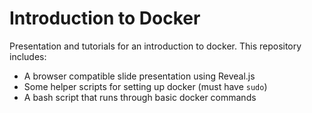 # Introduction to Docker

Presentation and tutorials for an introduction to docker.  This repository includes:

*  A browser compatible slide presentation using Reveal.js
*  Some helper scripts for setting up docker (must have `sudo`)
*  A bash script that runs through basic docker commands

